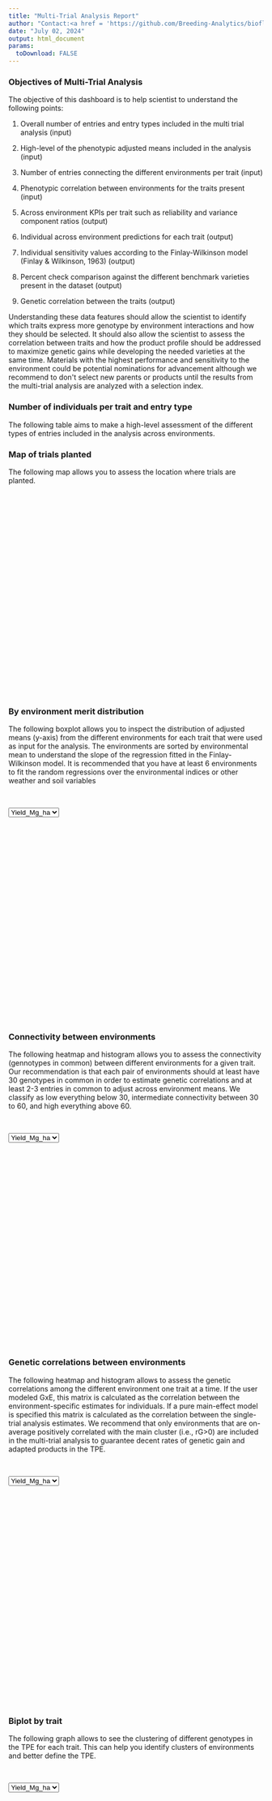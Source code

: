 ```yaml
---
title: "Multi-Trial Analysis Report"
author: "Contact:<a href = 'https://github.com/Breeding-Analytics/bioflow' target = '_blank'>Breeding Analytics Team, OneCGIAR</a> breedinganalytics@cgiar.org"
date: "July 02, 2024"  
output: html_document
params:
  toDownload: FALSE
---
```










### Objectives of Multi-Trial Analysis

The objective of this dashboard is to help scientist to understand the following points:

1. Overall number of entries and entry types included in the multi trial analysis (input)

2. High-level of the phenotypic adjusted means included in the analysis (input)

3. Number of entries connecting the different environments per trait (input)

3. Phenotypic correlation between environments for the traits present (input)

4. Across environment KPIs per trait such as reliability and variance component ratios (output) 

5. Individual across environment predictions for each trait (output) 

6. Individual sensitivity values according to the Finlay-Wilkinson model (Finlay & Wilkinson, 1963) (output)

7. Percent check comparison against the different benchmark varieties present in the dataset (output)

8. Genetic correlation between the traits (output)

Understanding these data features should allow the scientist to identify which traits express more genotype by environment interactions and how they should be selected. It should also allow the scientist to assess the correlation between traits and how the product profile should be addressed to maximize genetic gains while developing the needed varieties at the same time. Materials with the highest performance and sensitivity to the environment could be potential nominations for advancement although we recommend to don't select new parents or products until the results from the multi-trial analysis are analyzed with a selection index.  

### Number of individuals per trait and entry type

The following table aims to make a high-level assessment of the different types of entries included in the analysis across environments.

<!--html_preserve--><div class="datatables html-widget html-widget-output shiny-report-size html-fill-item" id="mtaExpApp_1-outcdf25ad33048490c" style="width:100%;height:auto;"></div><!--/html_preserve-->

### Map of trials planted

The following map allows you to assess the location where trials are planted.

<!--html_preserve--><div class="plotly html-widget html-widget-output shiny-report-size shiny-report-theme html-fill-item" id="mtaExpApp_1-outd0f3576d42cffa31" style="width:100%;height:400px;"></div><!--/html_preserve-->

### By environment merit distribution

The following boxplot allows you to inspect the distribution of adjusted means (y-axis) from the different environments for each trait that were used as input for the analysis. The environments are sorted by environmental mean to understand the slope of the regression fitted in the Finlay-Wilkinson model. It is recommended that you have at least 6 environments to fit the random regressions over the environmental indices or other weather and soil variables

<p>&nbsp;</p>

<!--html_preserve--><div class="form-group shiny-input-container">
<label class="control-label" id="mtaExpApp_1-traitMta-label" for="mtaExpApp_1-traitMta"></label>
<div>
<select id="mtaExpApp_1-traitMta" class="shiny-input-select"><option value="Yield_Mg_ha" selected>Yield_Mg_ha</option></select>
<script type="application/json" data-for="mtaExpApp_1-traitMta" data-nonempty="">{"plugins":["selectize-plugin-a11y"]}</script>
</div>
</div><!--/html_preserve-->

<!--html_preserve--><div class="shiny-plot-output html-fill-item" id="mtaExpApp_1-outb66f5c739d15b10b" style="width:100%;height:400px;"></div><!--/html_preserve-->

### Connectivity between environments

The following heatmap and histogram allows you to assess the connectivity (gennotypes in common) between different environments for a given trait. Our recommendation is that each pair of environments should at least have 30 genotypes in common in order to estimate genetic correlations and at least 2-3 entries in common to adjust across environment means. We classify as low everything below 30, intermediate connectivity between 30 to 60, and high everything above 60.

<p>&nbsp;</p>

<!--html_preserve--><div class="form-group shiny-input-container">
<label class="control-label" id="mtaExpApp_1-traitMtaConnect-label" for="mtaExpApp_1-traitMtaConnect"></label>
<div>
<select id="mtaExpApp_1-traitMtaConnect" class="shiny-input-select"><option value="Yield_Mg_ha" selected>Yield_Mg_ha</option></select>
<script type="application/json" data-for="mtaExpApp_1-traitMtaConnect" data-nonempty="">{"plugins":["selectize-plugin-a11y"]}</script>
</div>
</div><!--/html_preserve-->

<!--html_preserve--><div class="plotly html-widget html-widget-output shiny-report-size shiny-report-theme html-fill-item" id="mtaExpApp_1-out3d71bad539428ba2" style="width:100%;height:400px;"></div><!--/html_preserve-->

### Genetic correlations between environments

The following heatmap and histogram allows to assess the genetic correlations among the different environment one trait at a time. If the user modeled GxE, this matrix is calculated as the correlation between the environment-specific estimates for individuals. If a pure main-effect model is specified this matrix is calculated as the correlation between the single-trial analysis estimates. We recommend that only environments that are on-average positively correlated with the main cluster (i.e., rG>0) are included in the multi-trial analysis to guarantee decent rates of genetic gain and adapted products in the TPE.

<p>&nbsp;</p>

<!--html_preserve--><div class="form-group shiny-input-container">
<label class="control-label" id="mtaExpApp_1-traitPredictionsCorrelation-label" for="mtaExpApp_1-traitPredictionsCorrelation"></label>
<div>
<select id="mtaExpApp_1-traitPredictionsCorrelation" class="shiny-input-select"><option value="Yield_Mg_ha" selected>Yield_Mg_ha</option></select>
<script type="application/json" data-for="mtaExpApp_1-traitPredictionsCorrelation" data-nonempty="">{"plugins":["selectize-plugin-a11y"]}</script>
</div>
</div><!--/html_preserve-->

<!--html_preserve--><div class="plotly html-widget html-widget-output shiny-report-size shiny-report-theme html-fill-item" id="mtaExpApp_1-outf71437abc52748d6" style="width:100%;height:400px;"></div><!--/html_preserve-->

<p>&nbsp;</p>

### Biplot by trait

The following graph allows to see the clustering of different genotypes in the TPE for each trait. This can help you identify clusters of environments and better define the TPE.

<p>&nbsp;</p>

<!--html_preserve--><div class="form-group shiny-input-container">
<label class="control-label" id="mtaExpApp_1-traitBiplot-label" for="mtaExpApp_1-traitBiplot"></label>
<div>
<select id="mtaExpApp_1-traitBiplot" class="shiny-input-select"><option value="Yield_Mg_ha" selected>Yield_Mg_ha</option></select>
<script type="application/json" data-for="mtaExpApp_1-traitBiplot" data-nonempty="">{"plugins":["selectize-plugin-a11y"]}</script>
</div>
</div><!--/html_preserve-->

<!--html_preserve--><div class="plotly html-widget html-widget-output shiny-report-size shiny-report-theme html-fill-item" id="mtaExpApp_1-outb8f54bfea611c58c" style="width:100%;height:400px;"></div><!--/html_preserve-->


<p>&nbsp;</p>

### Across-environment metrics

The following barplot aims to help you inspect the across environment estimates for multiple parameters from the multi-trial analysis such as across-environment reliability.

<!--html_preserve--><div class="form-group shiny-input-container">
<label class="control-label" id="mtaExpApp_1-parameterMetrics2-label" for="mtaExpApp_1-parameterMetrics2">Parameter:</label>
<div>
<select id="mtaExpApp_1-parameterMetrics2" class="shiny-input-select"><option value="V.designation" selected>V.designation</option>
<option value="V.location" selected>V.location</option>
<option value="V.environment" selected>V.environment</option>
<option value="V.Residual" selected>V.Residual</option>
<option value="mean.designation" selected>mean.designation</option>
<option value="mean.location" selected>mean.location</option>
<option value="mean.environment" selected>mean.environment</option>
<option value="mean.Residual" selected>mean.Residual</option>
<option value="CV.designation" selected>CV.designation</option>
<option value="CV.location" selected>CV.location</option>
<option value="CV.environment" selected>CV.environment</option>
<option value="CV.Residual" selected>CV.Residual</option>
<option value="r2.designation" selected>r2.designation</option>
<option value="r2.location" selected>r2.location</option>
<option value="r2.environment" selected>r2.environment</option>
<option value="r2.Residual" selected>r2.Residual</option>
<option value="nEnv" selected>nEnv</option></select>
<script type="application/json" data-for="mtaExpApp_1-parameterMetrics2" data-nonempty="">{"plugins":["selectize-plugin-a11y"]}</script>
</div>
</div><!--/html_preserve-->

<!--html_preserve--><div class="shiny-plot-output html-fill-item" id="mtaExpApp_1-outbfa17e4171d963f4" style="width:100%;height:400px;"></div><!--/html_preserve-->

<p>&nbsp;</p>

The following graph allows you to assess the proportion of variance going to different components for the different traits. Above the bars you can see the value of the variance component for each factor. The residual variance is all the variance that could not be explained by the main effect and sensitivity effects. This values should be considered carefully depending of the genetic evaluation model used. For example, when sing the rrBLUP model the variance components reflect the marker variance and may look very small, but we can't conclude that there is not eough genetic signal.

<p>&nbsp;</p>


<!--html_preserve--><div class="shiny-plot-output html-fill-item" id="mtaExpApp_1-outd26480435770de18" style="width:100%;height:400px;"></div><!--/html_preserve-->

<p>&nbsp;</p>

### Merit estimates of top entries

In the left-side plot you can observe the comparison between the top 100 entries from each entry type category for the different traits. If a category has less than a 100 entries all individuals are displayed. This should allow you to identify the entries that could potentially become parents or nominated for advanced stages of evaluation. We would recommend you to wait until a selection index is calculated. In the right-side plot you can see a boxplot of the entire distribution of values for each entryType category so you know until which trait-values the rest of the entries that are not plotted in the left-side plot reach. 


<!--html_preserve--><div class="shiny-input-panel">
<div class="shiny-flow-layout">
<div>
<div class="form-group shiny-input-container">
<label class="control-label" id="mtaExpApp_1-traitMta2-label" for="mtaExpApp_1-traitMta2">Trait</label>
<div>
<select id="mtaExpApp_1-traitMta2" class="shiny-input-select"><option value="Yield_Mg_ha" selected>Yield_Mg_ha</option></select>
<script type="application/json" data-for="mtaExpApp_1-traitMta2" data-nonempty="">{"plugins":["selectize-plugin-a11y"]}</script>
</div>
</div>
</div>
<div>
<div class="form-group shiny-input-container">
<label class="control-label" id="mtaExpApp_1-envCovMta2-label" for="mtaExpApp_1-envCovMta2">Environment</label>
<div>
<select id="mtaExpApp_1-envCovMta2" class="shiny-input-select"><option value="(Intercept)" selected>(Intercept)</option>
<option value="L.2021_NYS1">L.2021_NYS1</option>
<option value="L.2021_TXH1">L.2021_TXH1</option>
<option value="L.2021_TXH2">L.2021_TXH2</option>
<option value="L.2021_NYH3">L.2021_NYH3</option>
<option value="L.2021_SCH1">L.2021_SCH1</option></select>
<script type="application/json" data-for="mtaExpApp_1-envCovMta2" data-nonempty="">{"plugins":["selectize-plugin-a11y"]}</script>
</div>
</div>
</div>
</div>
</div><!--/html_preserve-->

<!--html_preserve--><div class="plotly html-widget html-widget-output shiny-report-size shiny-report-theme html-fill-item" id="mtaExpApp_1-outd18f1d43c04e0833" style="width:100%;height:400px;"></div><!--/html_preserve-->

<p>&nbsp;</p>




### Trait by trait-sensitivity plots

The following plots allow you to identify individuals with high performance for a trait but also with high or low sensitivity to the environmental means from a weather covariate or just the environmental means.



No random regression model found. Skipping sensitivity plot.


<p>&nbsp;</p>










### Genetic correlations between traits

The following heatmap and histogram allows to see the genetic correlations among traits calculated using across environment estimates of merit for the different traits. This can be used to understand the implications of selecting for a set of traits to achieve a product profile and make neccesary adjustment to the selection strategy.

<p>&nbsp;</p>

<!--html_preserve--><div class="shiny-input-panel">
<div class="shiny-flow-layout">
<div>
<div class="form-group shiny-input-container">
<label class="control-label" id="mtaExpApp_1-envCovMtaTraits-label" for="mtaExpApp_1-envCovMtaTraits">Environment</label>
<div>
<select id="mtaExpApp_1-envCovMtaTraits" class="shiny-input-select"><option value="(Intercept)" selected>(Intercept)</option>
<option value="L.2021_NYS1">L.2021_NYS1</option>
<option value="L.2021_TXH1">L.2021_TXH1</option>
<option value="L.2021_TXH2">L.2021_TXH2</option>
<option value="L.2021_NYH3">L.2021_NYH3</option>
<option value="L.2021_SCH1">L.2021_SCH1</option></select>
<script type="application/json" data-for="mtaExpApp_1-envCovMtaTraits" data-nonempty="">{"plugins":["selectize-plugin-a11y"]}</script>
</div>
</div>
</div>
</div>
</div><!--/html_preserve-->

<!--html_preserve--><div class="plotly html-widget html-widget-output shiny-report-size shiny-report-theme html-fill-item" id="mtaExpApp_1-out0624fa2b41e2040a" style="width:100%;height:400px;"></div><!--/html_preserve-->

<p>&nbsp;</p>

### Predictions 

The following table allows you to inspect the trait predictions in wide format together with the QTL profile (in case those are available) to understand the type of data that would be used to calculate a selection index (e.g., desire index).

<p>&nbsp;</p>

<!--html_preserve--><div class="datatables html-widget html-widget-output shiny-report-size html-fill-item" id="mtaExpApp_1-out0cbfa43a80906e2e" style="width:100%;height:auto;"></div><!--/html_preserve-->


### References of methods used

Finlay, K. W., & Wilkinson, G. N. (1963). The analysis of adaptation in a plant-breeding programme. Australian journal of agricultural research, 14(6), 742-754.

Henderson Jr, C. R. (1982). Analysis of covariance in the mixed model: higher-level, nonhomogeneous, and random regressions. Biometrics, 623-640.

Odegard, J., Indahl, U., Stranden, I., & Meuwissen, T. H. (2018). Large-scale genomic prediction using singular value decomposition of the genotype matrix. Genetics Selection Evolution, 50(1), 1-12.

R Core Team (2021). R: A language and environment for statistical computing. R Foundation for Statistical Computing, Vienna, Austria. URL https://www.R-project.org/.

Boer M, van Rossum B (2022). LMMsolver: Linear Mixed Model Solver. R package version 1.0.4.9000.

Covarrubias-Pazaran G. (2024). lme4breeding: enabling genetic evaluation in the era of genomic data. bioRxiv, 2024-05.

Covarrubias-Pazaran G. (2016). Genome assisted prediction of quantitative traits using the R package sommer. PLoS ONE 11(6):1-15.

<p>&nbsp;</p>



